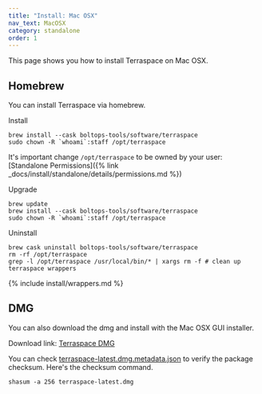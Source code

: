 ```yaml
---
title: "Install: Mac OSX"
nav_text: MacOSX
category: standalone
order: 1
---
```


This page shows you how to install Terraspace on Mac OSX.

## Homebrew

You can install Terraspace via homebrew.

Install

    brew install --cask boltops-tools/software/terraspace
    sudo chown -R `whoami`:staff /opt/terraspace

It's important change `/opt/terraspace` to be owned by your user: [Standalone Permissions]({% link _docs/install/standalone/details/permissions.md %})

Upgrade

    brew update
    brew install --cask boltops-tools/software/terraspace
    sudo chown -R `whoami`:staff /opt/terraspace

Uninstall

    brew cask uninstall boltops-tools/software/terraspace
    rm -rf /opt/terraspace
    grep -l /opt/terraspace /usr/local/bin/* | xargs rm -f # clean up terraspace wrappers

{% include install/wrappers.md %}

## DMG

You can also download the dmg and install with the Mac OSX GUI installer.

Download link: [Terraspace DMG](https://tap.boltops.com/packages/terraspace/terraspace-latest.dmg)

You can check [terraspace-latest.dmg.metadata.json](https://tap.boltops.com/packages/terraspace/terraspace-latest.dmg.metadata.json) to verify the package checksum. Here's the checksum command.

    shasum -a 256 terraspace-latest.dmg
